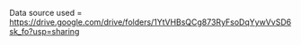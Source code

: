 Data source used = https://drive.google.com/drive/folders/1YtVHBsQCg873RyFsoDqYywVvSD6sk_fo?usp=sharing
